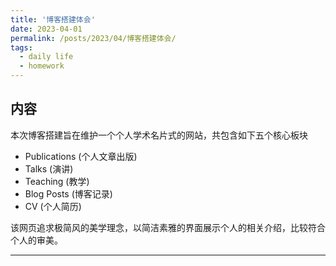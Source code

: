 ```yaml
---
title: '博客搭建体会'
date: 2023-04-01
permalink: /posts/2023/04/博客搭建体会/
tags:
  - daily life
  - homework
---
```


## 内容
本次博客搭建旨在维护一个个人学术名片式的网站，共包含如下五个核心板块
- Publications (个人文章出版)
- Talks (演讲)
- Teaching  (教学)
- Blog Posts  (博客记录)
- CV (个人简历)

该网页追求极简风的美学理念，以简洁素雅的界面展示个人的相关介绍，比较符合个人的审美。

------